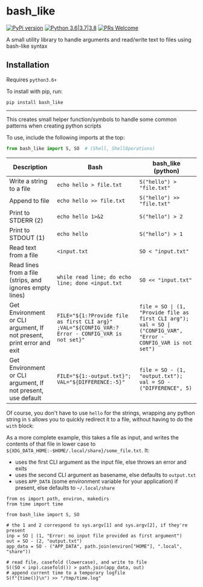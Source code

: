 # bash_like

[![PyPi version](https://img.shields.io/pypi/v/bash_like.svg)](https://pypi.python.org/pypi/bash_like) [![Python 3.6|3.7|3.8](https://img.shields.io/pypi/pyversions/bash_like.svg)](https://pypi.python.org/pypi/bash_like) [![PRs Welcome](https://img.shields.io/badge/PRs-welcome-brightgreen.svg?style=flat-square)](http://makeapullrequest.com)

A small utility library to handle arguments and read/write text to files using bash-like syntax

## Installation

Requires `python3.6+`

To install with pip, run:

    pip install bash_like

---

This creates small helper function/symbols to handle some common patterns when creating python scripts

To use, include the following imports at the top:

```python
from bash_like import S, SO  # (Shell, ShellOperations)
```

| Description                                                           | Bash                                                                                             | bash_like (python)                                                                                               |
| --------------------------------------------------------------------- | ------------------------------------------------------------------------------------------------ | ---------------------------------------------------------------------------------------------------------------- |
| Write a string to a file                                              | `echo hello > file.txt`                                                                          | `S("hello") > "file.txt"`                                                                                        |
| Append to file                                                        | `echo hello >> file.txt`                                                                         | `S("hello") >> "file.txt"`                                                                                       |
| Print to STDERR (2)                                                   | `echo hello 1>&2`                                                                                | `S("hello") > 2`                                                                                                 |
| Print to STDOUT (1)                                                   | `echo hello`                                                                                     | `S("hello") > 1`                                                                                                 |
| Read text from a file                                                 | `<input.txt`                                                                                     | `SO < "input.txt"`                                                                                               |
| Read lines from a file (strips, and ignores empty lines)              | `while read line; do echo line; done <input.txt`                                                 | `SO << "input.txt"`                                                                                              |
| Get Environment or CLI argument, If not present, print error and exit | `FILE="${1:?Provide file as first CLI arg}" ;VAL="${CONFIG_VAR:?Error - CONFIG_VAR is not set}"` | `file = SO \| (1, "Provide file as first CLI arg"); val = SO \| ("CONFIG_VAR", "Error - CONFIG_VAR is not set")` |
| Get Environment or CLI argument, If not present, use default          | `FILE="${1:-output.txt}"; VAL="${DIFFERENCE:-5}"`                                                | `file = SO - (1, "output.txt"); val = SO - ("DIFFERENCE", 5)`                                                    |

Of course, you don't have to use `hello` for the strings, wrapping any python string in `S` allows you to quickly redirect it to a file, without having to do the `with` block:

As a more complete example, this takes a file as input, and writes the contents of that file in lower case to `${XDG_DATA_HOME:-$HOME/.local/share}/some_file.txt`. It:

- uses the first CLI argument as the input file, else throws an error and exits
- uses the second CLI argument as basename, else defaults to `output.txt`
- uses `APP_DATA` (some environment variable for your application) if present, else defaults to `~/.local/share`

```python3
from os import path, environ, makedirs
from time import time

from bash_like import S, SO

# the 1 and 2 correspond to sys.argv[1] and sys.argv[2], if they're present
inp = SO | (1, "Error: no input file provided as first argument")
out = SO - (2, "output.txt")
app_data = SO - ("APP_DATA", path.join(environ["HOME"], ".local", "share"))

# read file, casefold (lowercase), and write to file
S((SO < inp).casefold()) > path.join(app_data, out)
# append current time to a temporary logfile
S(f"{time()}\n") >> "/tmp/time.log"
```
